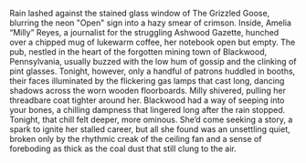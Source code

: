 Rain lashed against the stained glass window of The Grizzled Goose, blurring the neon "Open" sign into a hazy smear of crimson.  Inside, Amelia “Milly” Reyes, a journalist for the struggling Ashwood Gazette, hunched over a chipped mug of lukewarm coffee, her notebook open but empty. The pub, nestled in the heart of the forgotten mining town of Blackwood, Pennsylvania, usually buzzed with the low hum of gossip and the clinking of pint glasses. Tonight, however, only a handful of patrons huddled in booths, their faces illuminated by the flickering gas lamps that cast long, dancing shadows across the worn wooden floorboards. Milly shivered, pulling her threadbare coat tighter around her.  Blackwood had a way of seeping into your bones, a chilling dampness that lingered long after the rain stopped.  Tonight, that chill felt deeper, more ominous.  She’d come seeking a story, a spark to ignite her stalled career, but all she found was an unsettling quiet, broken only by the rhythmic creak of the ceiling fan and a sense of foreboding as thick as the coal dust that still clung to the air.
